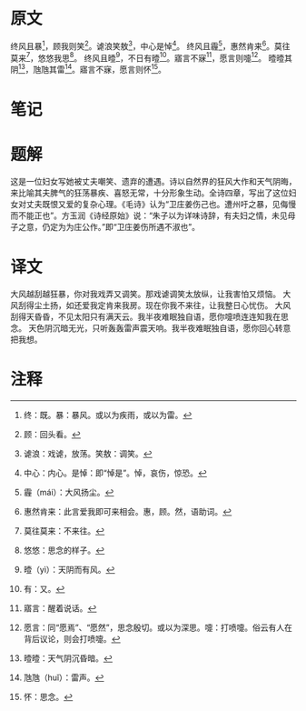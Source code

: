# 原文
终风且暴[^1]，顾我则笑[^2]。谑浪笑敖[^3]，中心是悼[^4]。
终风且霾[^5]，惠然肯来[^6]。莫往莫来[^7]，悠悠我思[^8]。
终风且曀[^9]，不日有曀[^10]。寤言不寐[^11]，愿言则嚏[^12]。
曀曀其阴[^13]，虺虺其雷[^14]。寤言不寐，愿言则怀[^15]。
# 笔记

# 题解
这是一位妇女写她被丈夫嘲笑、遗弃的遭遇。诗以自然界的狂风大作和天气阴晦，来比喻其夫脾气的狂荡暴疾、喜怒无常，十分形象生动。全诗四章，写出了这位妇女对丈夫既恨又爱的复杂心理。《毛诗》认为“卫庄姜伤己也。遭州吁之暴，见侮慢而不能正也”。方玉润《诗经原始》说：“朱子以为详味诗辞，有夫妇之情，未见母子之意，仍定为为庄公作。”即“卫庄姜伤所遇不淑也”。
# 译文
大风越刮越狂暴，你对我戏弄又调笑。那戏谑调笑太放纵，让我害怕又烦恼。
大风刮得尘土扬，如还爱我定肯来我房。现在你我不来往，让我整日心忧伤。
大风刮得天昏昏，不见太阳只有满天云。我半夜难眠独自语，愿你嚏喷连连知我在思念。
天色阴沉暗无光，只听轰轰雷声震天响。我半夜难眠独自语，愿你回心转意把我想。
# 注释

[^1]: 终：既。暴：暴风。或以为疾雨，或以为雷。
[^2]: 顾：回头看。
[^3]: 谑浪：戏谑，放荡。笑敖：调笑。
[^4]: 中心：内心。是悼：即“悼是”。悼，哀伤，惊恐。
[^5]: 霾（mái）：大风扬尘。
[^6]: 惠然肯来：此言爱我即可来相会。惠，顾。然，语助词。
[^7]: 莫往莫来：不来往。
[^8]: 悠悠：思念的样子。
[^9]: 曀（yì）：天阴而有风。
[^10]: 有：又。
[^11]: 寤言：醒着说话。
[^12]: 愿言：同“愿焉”、“愿然”，思念殷切。或以为深思。嚏：打喷嚏。俗云有人在背后议论，则会打喷嚏。
[^13]: 曀曀：天气阴沉昏暗。
[^14]: 虺虺（huǐ）：雷声。
[^15]: 怀：思念。
